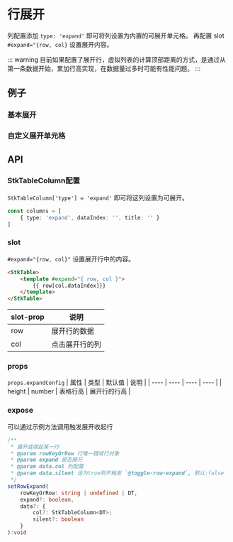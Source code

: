 # 行展开

列配置添加 `type: 'expand'` 即可将列设置为内置的可展开单元格。
再配置 slot `#expand="{row, col}` 设置展开内容。

::: warning
目前如果配置了展开行，虚拟列表的计算顶部距离的方式，是通过从第一条数据开始，累加行高实现，在数据量过多时可能有性能问题。
:::
## 例子

### 基本展开
<demo vue="../../../docs-demo/basic/expand-row/ExpandRow.vue"></demo>

### 自定义展开单元格
<demo vue="../../../docs-demo/basic/expand-row/CustomExpandRow.vue"></demo>

## API
### StkTableColumn配置
`StkTableColumn['type'] = 'expand'` 即可将这列设置为可展开。

```ts
const columns = [
    { type: 'expand', dataIndex: '', title: '' }
]

```

### slot 
`#expand="{row, col}"` 设置展开行中的内容。

```html
<StkTable>
    <template #expand="{ row, col }">
        {{ row[col.dataIndex]}}
    </template>
</StkTable>
```

| slot-prop | 说明 |
| ---- | ---- |
| row | 展开行的数据 |
| col | 点击展开行的列 |


### props
`props.expandConfig`
| 属性 | 类型 | 默认值 | 说明 |
| ---- | ---- | ---- | ---- |
| height | number | 表格行高 | 展开行的行高 |

### expose
可以通过示例方法调用触发展开收起行
```ts
/**
 * 展开或收起某一行
 * @param rowKeyOrRow 行唯一键或行对象
 * @param expand 是否展开
 * @param data.col 列配置
 * @param data.silent 设为true则不触发 `@toggle-row-expand`, 默认:false
 */
setRowExpand(
    rowKeyOrRow: string | undefined | DT,
    expand?: boolean,
    data?: { 
        col?: StkTableColumn<DT>; 
        silent?: boolean 
    }
):void
```
